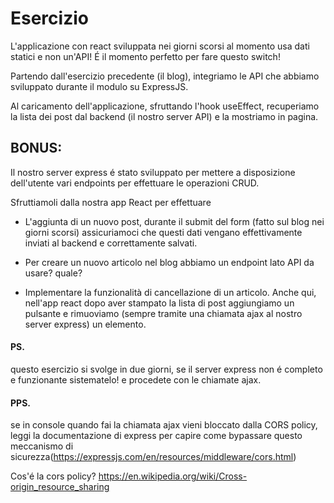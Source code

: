 # Esercizio

L'applicazione con react sviluppata nei giorni scorsi al momento usa dati statici e non un'API! É il momento perfetto per fare questo switch!

Partendo dall'esercizio precedente (il blog), integriamo le API che abbiamo sviluppato durante il modulo su ExpressJS.

Al caricamento dell'applicazione, sfruttando l'hook useEffect, recuperiamo la lista dei post dal backend (il nostro server API) e la mostriamo in pagina.


## BONUS:

Il nostro server express é stato sviluppato per mettere a disposizione dell'utente vari endpoints per effettuare le operazioni CRUD.

Sfruttiamoli dalla nostra app React per effettuare

- L'aggiunta di un nuovo post, durante il submit del form (fatto sul blog nei giorni scorsi)  assicuriamoci che questi dati vengano effettivamente inviati al backend e correttamente salvati. 

- Per creare un nuovo articolo nel blog abbiamo un endpoint lato API da usare? quale?

- Implementare la funzionalità di cancellazione di un articolo. Anche qui, nell'app react dopo aver stampato la lista di post aggiungiamo un pulsante e rimuoviamo (sempre tramite una chiamata ajax al nostro server express) un elemento.

#### PS.
questo esercizio si svolge in due giorni, se il server express non é completo e funzionante sistematelo! e procedete con le chiamate ajax.

#### PPS. 
se in console quando fai la chiamata ajax vieni bloccato dalla CORS policy, leggi la documentazione di express per capire come bypassare questo meccanismo di sicurezza(https://expressjs.com/en/resources/middleware/cors.html)

Cos'é la cors policy? https://en.wikipedia.org/wiki/Cross-origin_resource_sharing